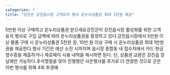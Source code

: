 ```yaml
---
categories: f
title: "강진군 강진읍시장 고객유치 행사 온누리상품권 최대 1만원 제공"
---
```

5만원 이상 구매하고 온누리상품권 받으세요강진군이 강진읍시장 활성화를 위한 고객 유치 행사로 구입 금액에 따라 온누리상품권을 증정하고 있다.강진읍시장에서 5만원 이상 물품 구매 시 온누리상품권 5천원 권, 10만 원 이상 구매 시 온누리상품권 최대 1만원 권을 제공한다.행사 기간은 예산 소진 시까지며 읍시장 종합동 내 접수처에서 카드·현금영수증을 제출하거나 제로페이 사용 내역을 제시하면 된다. 단, 상품권 교환은 강진읍 장날에만 가능하다.추석명절을 맞아 진행했던 사은행사를 추가로 더 연장한 것으로 군은 이번 행사를 위해 4회 추경예